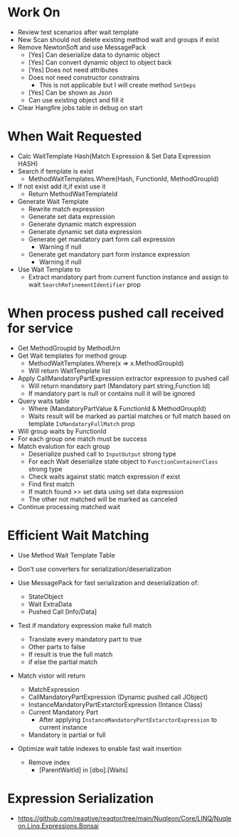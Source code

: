 ﻿# Work On
* Review test scenarios after wait template 
* New Scan should not delete existing method wait and groups if exist
* Remove NewtonSoft and use MessagePack
	* [Yes] Can deserialize data to dynamic object
	* [Yes] Can convert dynamic object to object back
	* [Yes] Does not need attributes
	* Does not need constructor constrains
		* This is not applicable but I will create method `SetDeps`
	* [Yes] Can be shown as Json
	* Can use existing object and fill it
* Clear Hangfire jobs table in debug on start

# When Wait Requested
* Calc WaitTemplate Hash(Match Expression & Set Data Expression HASH)
* Search if template is exist
	* MethodWaitTemplates.Where(Hash, FunctionId, MethodGroupId)
* If not exist add it,if exist use it
	* Return MethodWaitTemplateId
* Generate Wait Template
	* Rewrite match expression
	* Generate set data expression
	* Generate dynamic match expression
	* Generate dynamic set data expression
	* Generate get mandatory part form call expression
		* Warning if null
	* Generate get mandatory part form instance expression
		* Warning if null
* Use Wait Template to
	* Extract mandatory part from current function instance and assign to wait `SearchRefinementIdentifier` prop

# When process pushed call received for service
* Get MethodGroupId by MethodUrn
* Get Wait templates for method group
	* MethodWaitTemplates.Where(x => x.MethodGroupId)
	* Will return WaitTemplate list
* Apply CallMandatoryPartExpression extractor expression to pushed call
	* Will return mandatory part (Mandatory part string,Function Id)
	* If mandatory part is null or contains null it will be ignored
* Query waits table
	* Where (MandatoryPartValue & FunctionId & MethodGroupId)
	* Waits result will be marked as partial matches or full match based on template `IsMandatoryFullMatch` prop
* Will group waits by FunctionId
* For each group one match must be success
* Match evalution for each group
	* Deserialize pushed call to `InputOutput` strong type
	* For each Wait deserialize state object to `FunctionContainerClass` strong type
	* Check waits against static match expression if exist
	* Find first match
	* If match found >> set data using set data expression
	* The other not matched will be marked as canceled
* Continue processing matched wait

# Efficient Wait Matching
* Use Method Wait Template Table
* Don't use converters for serialization/deserialization
* Use MessagePack for fast serialization and deserialization of:
	* StateObject
	* Wait ExtraData
	* Pushed Call [Info/Data]
* Test if mandatory expression make full match
	* Translate every mandatory part to true
	* Other parts to false
	* If result is true the full match
	* if else the partial match

* Match vistor will return
	* MatchExpression
	* CallMandatoryPartExpression (Dynamic pushed call JObject)
	* InstanceMandatoryPartExtarctorExpression (Intance Class)
	* Current Mandatory Part 
		* After applying `InstanceMandatoryPartExtarctorExpression` to current instance
	* Mandatory is partial or full

* Optimize wait table indexes to enable fast wait insertion
	* Remove index 
		* [ParentWaitId] in [dbo].[Waits]

# Expression Serialization
* https://github.com/reaqtive/reaqtor/tree/main/Nuqleon/Core/LINQ/Nuqleon.Linq.Expressions.Bonsai